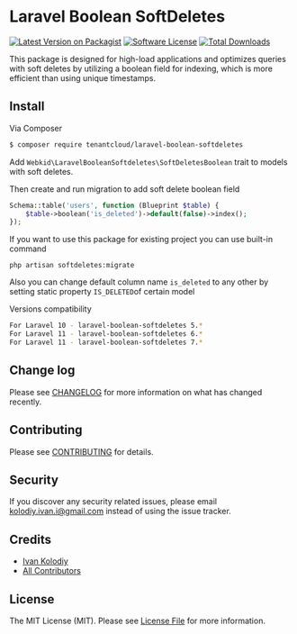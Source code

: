 # Laravel Boolean SoftDeletes

[![Latest Version on Packagist][ico-version]][link-packagist]
[![Software License][ico-license]](LICENSE.md)
[![Total Downloads][ico-downloads]][link-downloads]

This package is designed for high-load applications and optimizes queries with soft deletes by utilizing a boolean field for indexing, which is more efficient than using unique timestamps.

## Install

Via Composer

```bash
$ composer require tenantcloud/laravel-boolean-softdeletes
```

Add `Webkid\LaravelBooleanSoftdeletes\SoftDeletesBoolean` trait to models with soft deletes.

Then create and run migration to add soft delete boolean field

```php
Schema::table('users', function (Blueprint $table) {
    $table->boolean('is_deleted')->default(false)->index();
});
```

If you want to use this package for existing project you can use built-in command

```dotenv
php artisan softdeletes:migrate
```

Also you can change default column name `is_deleted` to any other by setting static property `IS_DELETED`of certain model

Versions compatibility

```bash
For Laravel 10 - laravel-boolean-softdeletes 5.*
For Laravel 11 - laravel-boolean-softdeletes 6.*
For Laravel 11 - laravel-boolean-softdeletes 7.*
```

## Change log

Please see [CHANGELOG](CHANGELOG.md) for more information on what has changed recently.

## Contributing

Please see [CONTRIBUTING](CONTRIBUTING.md) for details.

## Security

If you discover any security related issues, please email kolodiy.ivan.i@gmail.com instead of using the issue tracker.

## Credits

-   [Ivan Kolodiy][link-author]
-   [All Contributors][link-contributors]

## License

The MIT License (MIT). Please see [License File](LICENSE.md) for more information.

[ico-version]: https://img.shields.io/packagist/v/tenantcloud/laravel-boolean-softdeletes.svg?style=flat-square
[ico-license]: https://img.shields.io/badge/license-MIT-brightgreen.svg?style=flat-square
[ico-code-quality]: https://img.shields.io/scrutinizer/g/tenantcloud/laravel-boolean-softdeletes.svg?style=flat-square
[ico-downloads]: https://img.shields.io/packagist/dt/tenantcloud/laravel-boolean-softdeletes.svg?style=flat-square
[link-packagist]: https://packagist.org/packages/tenantcloud/laravel-boolean-softdeletes
[link-downloads]: https://packagist.org/packages/tenantcloud/laravel-boolean-softdeletes
[link-author]: https://github.com/ivankolodii
[link-contributors]: ../../contributors
